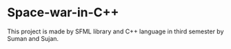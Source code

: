 # Space-war-in-C++


This project is made by SFML library and C++ language in third semester by Suman and Sujan.
